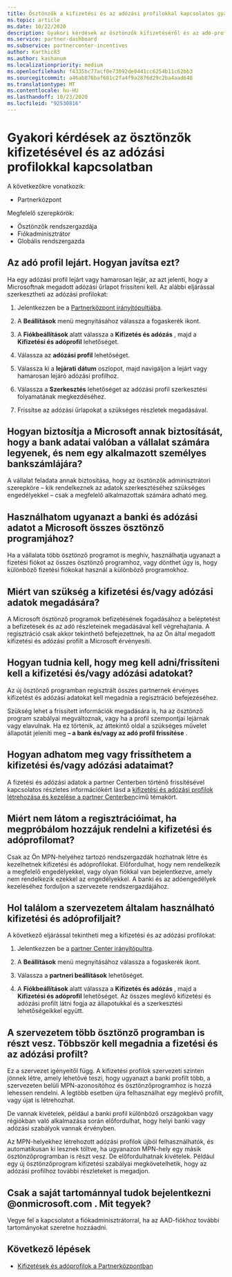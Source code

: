 ```yaml
---
title: Ösztönzők a kifizetési és az adózási profilokkal kapcsolatos gyakori kérdések
ms.topic: article
ms.date: 10/22/2020
description: Gyakori kérdések az ösztönzők kifizetéséről és az adó-profilokról. A kérdések közé tartozik, hogy miért nem látja a kifizetési és adózási profilokat, és mi a teendő.
ms.service: partner-dashboard
ms.subservice: partnercenter-incentives
author: Karthic83
ms.author: kashanum
ms.localizationpriority: medium
ms.openlocfilehash: f4335bc77acf0e73092de0441cc6254b11c62bb3
ms.sourcegitcommit: a46ab876baf681c2fa4f9a2876d29c2ba4aad648
ms.translationtype: MT
ms.contentlocale: hu-HU
ms.lasthandoff: 10/23/2020
ms.locfileid: "92530816"
---
```

# <a name="frequently-asked-questions-regarding-incentives-payout-and-tax-profiles"></a>Gyakori kérdések az ösztönzők kifizetésével és az adózási profilokkal kapcsolatban

A következőkre vonatkozik:

- Partnerközpont

Megfelelő szerepkörök:

- Ösztönzők rendszergazdája
- Fiókadminisztrátor
- Globális rendszergazda

## <a name="my-tax-profile-has-expired-how-do-i-fix-this"></a>Az adó profil lejárt. Hogyan javítsa ezt?

Ha egy adózási profil lejárt vagy hamarosan lejár, az azt jelenti, hogy a Microsoftnak megadott adózási űrlapot frissíteni kell. Az alábbi eljárással szerkesztheti az adózási profilokat:

1. Jelentkezzen be a [Partnerközpont irányítópultjába](https://partner.microsoft.com/dashboard/).

2. A **Beállítások** menü megnyitásához válassza a fogaskerék ikont.

3. A **Fiókbeállítások** alatt válassza a **Kifizetés és adózás** , majd a **Kifizetési és adóprofil** lehetőséget.

4. Válassza az **adózási profil** lehetőséget.

5. Válassza ki a **lejárati dátum** oszlopot, majd navigáljon a lejárt vagy hamarosan lejáró adózási profilhoz.

6. Válassza a **Szerkesztés** lehetőséget az adózási profil szerkesztési folyamatának megkezdéséhez.

7. Frissítse az adózási űrlapokat a szükséges részletek megadásával.

## <a name="how-does-microsoft-ensure-that-the-bank-information-is-indeed-that-of-the-company-and-not-a-personal-bank-account-for-an-employee"></a>Hogyan biztosítja a Microsoft annak biztosítását, hogy a bank adatai valóban a vállalat számára legyenek, és nem egy alkalmazott személyes bankszámlájára?

A vállalat feladata annak biztosítása, hogy az ösztönzők adminisztrátori szerepköre – kik rendelkeznek az adatok szerkesztéséhez szükséges engedélyekkel – csak a megfelelő alkalmazottak számára adható meg.

## <a name="can-i-use-the-same-bank-and-tax-details-for-all-incentive-programs-at-microsoft"></a>Használhatom ugyanazt a banki és adózási adatot a Microsoft összes ösztönző programjához?

Ha a vállalata több ösztönző programot is meghív, használhatja ugyanazt a fizetési fiókot az összes ösztönző programhoz, vagy dönthet úgy is, hogy különböző fizetési fiókokat használ a különböző programokhoz.

## <a name="why-do-i-need-to-provide-my-payout-andor-tax-details"></a>Miért van szükség a kifizetési és/vagy adózási adatok megadására?

A Microsoft ösztönző programok befizetésének fogadásához a beléptetést a befizetések és az adó részleteinek megadásával kell végrehajtania. A regisztráció csak akkor tekinthető befejezettnek, ha az Ön által megadott kifizetési és adózási profilt a Microsoft érvényesíti.

## <a name="how-do-i-know-that-i-need-to-provideupdate-my-payout-andor-tax-details"></a>Hogyan tudnia kell, hogy meg kell adni/frissíteni kell a kifizetési és/vagy adózási adatokat?

Az új ösztönző programban regisztrált összes partnernek érvényes kifizetést és adózási adatokat kell megadnia a regisztráció befejezéséhez.

Szükség lehet a frissített információk megadására is, ha az ösztönző program szabályai megváltoznak, vagy ha a profil szempontjai lejárnak vagy elavulnak. Ha ez történik, az áttekintő oldal a szükséges művelet állapotát jeleníti meg **– a bank és/vagy az adó profil frissítése** .

## <a name="how-do-i-provide-update-my-payout-and-or-tax-details"></a>Hogyan adhatom meg vagy frissíthetem a kifizetési és/vagy adózási adataimat?

A fizetési és adózási adatok a partner Centerben történő frissítésével kapcsolatos részletes információkért lásd a [kifizetési és adózási profilok létrehozása és kezelése a partner Centerben](./incentives-create-and-manage-your-payout-and-tax-profiles.md)című témakört.

## <a name="why-dont-i-see-my-enrollments-when-i-go-to-assign-my-payout-and-tax-profile"></a>Miért nem látom a regisztrációimat, ha megpróbálom hozzájuk rendelni a kifizetési és adóprofilomat?

Csak az Ön MPN-helyéhez tartozó rendszergazdák hozhatnak létre és kezelhetnek kifizetési és adóprofilokat. Előfordulhat, hogy nem rendelkezik a megfelelő engedélyekkel, vagy olyan fiókkal van bejelentkezve, amely nem rendelkezik ezekkel az engedélyekkel. A banki és az adóengedélyek kezeléséhez forduljon a szervezete rendszergazdájához.

## <a name="where-can-i-see-the-payout-and-tax-profiles-for-my-organization-that-i-can-use"></a>Hol találom a szervezetem általam használható kifizetési és adóprofiljait?

A következő eljárással tekintheti meg a kifizetési és az adózási profilokat:

1. Jelentkezzen be a [partner Center irányítópultra](https://partner.microsoft.com/dashboard).

2. A **Beállítások** menü megnyitásához válassza a fogaskerék ikont.

3. Válassza a **partneri beállítások** lehetőséget.

4. A **Fiókbeállítások** alatt válassza a **Kifizetés és adózás** , majd a **Kifizetési és adóprofil** lehetőséget. Az összes meglévő kifizetési és adózási profilt látni fogja az állapotukkal és a szerkesztési lehetőségeikkel együtt.

## <a name="my-organization-is-participating-in-multiple-incentive-programs-do-i-need-to-provide-my-payment-and-tax-profile-multiple-times"></a>A szervezetem több ösztönző programban is részt vesz. Többször kell megadnia a fizetési és az adózási profilt?

Ez a szervezet igényeitől függ. A kifizetési profilok szervezeti szinten jönnek létre, amely lehetővé teszi, hogy ugyanazt a banki profilt több, a szervezeten belüli MPN-azonosítóhoz és ösztönzőprogramhoz is hozzá lehessen rendelni. A legtöbb esetben újra felhasználhat egy meglévő profilt, vagy újat is létrehozhat.

De vannak kivételek, például a banki profil különböző országokban vagy régiókban való alkalmazása során előfordulhat, hogy helyi banki vagy adózási szabályok vannak érvényben.

Az MPN-helyekhez létrehozott adózási profilok újból felhasználhatók, és automatikusan ki lesznek töltve, ha ugyanazon MPN-hely egy másik ösztönzőprogramban is részt vesz. De előfordulhatnak kivételek. Például egy új ösztönzőprogram kifizetési szabályai megkövetelhetik, hogy az adózási profilhoz további részleteket is megadjon.  

## <a name="im-only-able-to-sign-in-with-my-onmicrosoftcom-domain-what-should-i-do"></a>Csak a saját tartománnyal tudok bejelentkezni @onmicrosoft.com . Mit tegyek?

Vegye fel a kapcsolatot a fiókadminisztrátorral, ha az AAD-fiókhoz további tartományokat szeretne hozzáadni.

## <a name="next-steps"></a>Következő lépések

- [Kifizetések és adóprofilok a Partnerközpontban](incentives-create-and-manage-your-payout-and-tax-profiles.md)